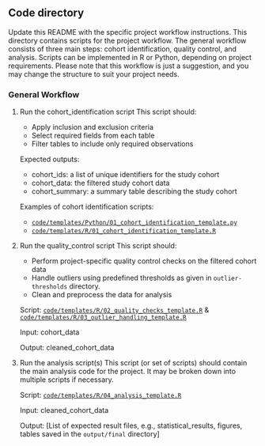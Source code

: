 ## Code directory

Update this README with the specific project workflow instructions.
This directory contains scripts for the project workflow. The general workflow consists of three main steps: cohort identification, quality control, and analysis. Scripts can be implemented in R or Python, depending on project requirements. Please note that this workflow is just a suggestion, and you may change the structure to suit your project needs.

### General Workflow

1. Run the cohort_identification script
   This script should:
   - Apply inclusion and exclusion criteria
   - Select required fields from each table
   - Filter tables to include only required observations

   Expected outputs:
   - cohort_ids: a list of unique identifiers for the study cohort
   - cohort_data: the filtered study cohort data
   - cohort_summary: a summary table describing the study cohort

   Examples of cohort identification scripts:
   - [`code/templates/Python/01_cohort_identification_template.py`](code/templates/Python/01_cohort_identification_template.py)
   - [`code/templates/R/01_cohort_identification_template.R`](code/templates/R/01_cohort_identification_template.R)

2. Run the quality_control script
   This script should:
   - Perform project-specific quality control checks on the filtered cohort data
   - Handle outliers using predefined thresholds as given in `outlier-thresholds` directory. 
   - Clean and preprocess the data for analysis

   Script: [`code/templates/R/02_quality_checks_template.R`](code/templates/R/02_quality_checks_template.R) & [`code/templates/R/03_outlier_handling_template.R`](code/templates/R/03_outlier_handling_template.R) 

   Input: cohort_data 

   Output: cleaned_cohort_data 

3. Run the analysis script(s)
   This script (or set of scripts) should contain the main analysis code for the project.
   It may be broken down into multiple scripts if necessary.
   
   Script: [`code/templates/R/04_analysis_template.R`](code/templates/R/04_analysis_template.R) 

   Input: cleaned_cohort_data 

   Output: [List of expected result files, e.g., statistical_results, figures, tables saved in the `output/final` directory] 




